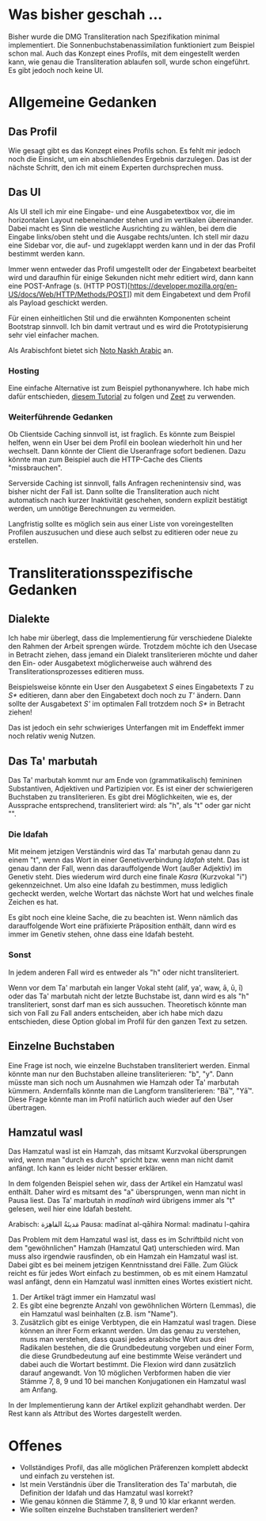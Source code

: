# Was bisher geschah ...

Bisher wurde die DMG Transliteration nach Spezifikation minimal implementiert. Die Sonnenbuchstabenassimilation funktioniert zum Beispiel schon mal. Auch das Konzept eines Profils, mit dem eingestellt werden kann, wie genau die Transliteration ablaufen soll, wurde schon eingeführt. Es gibt jedoch noch keine UI.

# Allgemeine Gedanken

## Das Profil

Wie gesagt gibt es das Konzept eines Profils schon. Es fehlt mir jedoch noch die Einsicht, um ein abschließendes Ergebnis darzulegen. Das ist der nächste Schritt, den ich mit einem Experten durchsprechen muss.

## Das UI

Als UI stell ich mir eine Eingabe- und eine Ausgabetextbox vor, die im horizontalen Layout nebeneinander stehen und im vertikalen übereinander. Dabei macht es Sinn die westliche Ausrichting zu wählen, bei dem die Eingabe links/oben steht und die Ausgabe rechts/unten. Ich stell mir dazu eine Sidebar vor, die auf- und zugeklappt werden kann und in der das Profil bestimmt werden kann. 

Immer wenn entweder das Profil umgestellt oder der Eingabetext bearbeitet wird und daraufhin für einige Sekunden nicht mehr editiert wird, dann kann eine POST-Anfrage (s. (HTTP POST)[https://developer.mozilla.org/en-US/docs/Web/HTTP/Methods/POST]) mit dem Eingabetext und dem Profil als Payload geschickt werden. 

Für einen einheitlichen Stil und die erwähnten Komponenten scheint Bootstrap sinnvoll. Ich bin damit vertraut und es wird die Prototypisierung sehr viel einfacher machen.

Als Arabischfont bietet sich [Noto Naskh Arabic](https://fonts.google.com/noto/specimen/Noto+Naskh+Arabic) an.

### Hosting

Eine einfache Alternative ist zum Beispiel pythonanywhere. Ich habe mich dafür entschieden, [diesem Tutorial](https://www.youtube.com/watch?v=1FdrJPt77GU) zu folgen und [Zeet](https://zeet.co/r/thecodex) zu verwenden. 

### Weiterführende Gedanken

Ob Clientside Caching sinnvoll ist, ist fraglich. Es könnte zum Beispiel helfen, wenn ein User bei dem Profil ein boolean wiederholt hin und her wechselt. Dann könnte der Client die Useranfrage sofort bedienen. Dazu könnte man zum Beispiel auch die HTTP-Cache des Clients "missbrauchen".

Serverside Caching ist sinnvoll, falls Anfragen rechenintensiv sind, was bisher nicht der Fall ist. Dann sollte die Transliteration auch nicht automatisch nach kurzer Inaktivität geschehen, sondern explizit bestätigt werden, um unnötige Berechnungen zu vermeiden.

Langfristig sollte es möglich sein aus einer Liste von voreingestellten Profilen auszusuchen und diese auch selbst zu editieren oder neue zu erstellen. 

# Transliterationsspezifische Gedanken

## Dialekte

Ich habe mir überlegt, dass die Implementierung für verschiedene Dialekte den Rahmen der Arbeit sprengen würde. Trotzdem möchte ich den Usecase in Betracht ziehen, dass jemand ein Dialekt transliterieren möchte und daher den Ein- oder Ausgabetext möglicherweise auch während des Transliterationsprozesses editieren muss. 

Beispielsweise könnte ein User den Ausgabetext *S* eines Eingabetexts *T* zu *S\** editieren, dann aber den Eingabetext doch noch zu *T'* ändern. Dann sollte der Ausgabetext *S'* im optimalen Fall trotzdem noch *S\** in Betracht ziehen!

Das ist jedoch ein sehr schwieriges Unterfangen mit im Endeffekt immer noch relativ wenig Nutzen. 

## Das Ta' marbutah

Das Ta' marbutah kommt nur am Ende von (grammatikalisch) femininen Substantiven, Adjektiven und Partizipien vor. Es ist einer der schwierigeren Buchstaben zu transliterieren. Es gibt drei Möglichkeiten, wie es, der Aussprache entsprechend, transliteriert wird: als "h", als "t" oder gar nicht "".

### Die Idafah

Mit meinem jetzigen Verständnis wird das Ta' marbutah genau dann zu einem "t", wenn das Wort in einer Genetivverbindung *Idafah* steht. Das ist genau dann der Fall, wenn das darauffolgende Wort (außer Adjektiv) im Genetiv steht. Dies wiederum wird durch eine finale *Kasra* (Kurzvokal "i") gekennzeichnet. Um also eine Idafah zu bestimmen, muss lediglich gecheckt werden, welche Wortart das nächste Wort hat und welches finale Zeichen es hat. 

Es gibt noch eine kleine Sache, die zu beachten ist. Wenn nämlich das darauffolgende Wort eine präfixierte Präposition enthält, dann wird es immer im Genetiv stehen, ohne dass eine Idafah besteht. 

### Sonst

In jedem anderen Fall wird es entweder als "h" oder nicht transliteriert. 

Wenn vor dem Ta' marbutah ein langer Vokal steht (alif, ya', waw, ā, ū, ī) oder das Ta' marbutah nicht der letzte Buchstabe ist, dann wird es als "h" transliteriert, sonst darf man es sich aussuchen. Theoretisch könnte man sich von Fall zu Fall anders entscheiden, aber ich habe mich dazu entschieden, diese Option global im Profil für den ganzen Text zu setzen. 

## Einzelne Buchstaben

Eine Frage ist noch, wie einzelne Buchstaben transliteriert werden. Einmal könnte man nur den Buchstaben alleine transliterieren: "b", "y". Dann müsste man sich noch um Ausnahmen wie Hamzah oder Ta' marbutah kümmern. Andernfalls könnte man die Langform transliterieren: "Bāʾ", "Yāʾ". Diese Frage könnte man im Profil natürlich auch wieder auf den User übertragen. 

## Hamzatul wasl

Das Hamzatul wasl ist ein Hamzah, das mitsamt Kurzvokal übersprungen wird, wenn man "durch es durch" spricht bzw. wenn man nicht damit anfängt. Ich kann es leider nicht besser erklären. 

In dem folgenden Beispiel sehen wir, dass der Artikel ein Hamzatul wasl enthält. Daher wird es mitsamt des "a" übersprungen, wenn man nicht in Pausa liest. Das Ta' marbutah in *madīnah* wird übrigens immer als "t" gelesen, weil hier eine Idafah besteht. 

Arabisch: مَدينَةُ القاهِرَة
Pausa: madīnat al-qāhira
Normal: madinatu l-qahira

Das Problem mit dem Hamzatul wasl ist, dass es im Schriftbild nicht von dem "gewöhnlichen" Hamzah (Hamzatul Qat) unterschieden wird. Man muss also irgendwie rausfinden, ob ein Hamzah ein Hamzatul wasl ist. Dabei gibt es bei meinem jetzigen Kenntnisstand drei Fälle. Zum Glück reicht es für jedes Wort einfach zu bestimmen, ob es mit einem Hamzatul wasl anfängt, denn ein Hamzatul wasl inmitten eines Wortes existiert nicht.

1. Der Artikel trägt immer ein Hamzatul wasl
2. Es gibt eine begrenzte Anzahl von gewöhnlichen Wörtern (Lemmas), die ein Hamzatul wasl beinhalten (z.B. ism "Name").
3. Zusätzlich gibt es einige Verbtypen, die ein Hamzatul wasl tragen. Diese können an ihrer Form erkannt werden. Um das genau zu verstehen, muss man verstehen, dass quasi jedes arabische Wort aus drei Radikalen bestehen, die die Grundbedeutung vorgeben und einer Form, die diese Grundbedeutung auf eine bestimmte Weise verändert und dabei auch die Wortart bestimmt. Die Flexion wird dann zusätzlich darauf angewandt. Von 10 möglichen Verbformen haben die vier Stämme 7, 8, 9 und 10 bei manchen Konjugationen ein Hamzatul wasl am Anfang. 

In der Implementierung kann der Artikel explizit gehandhabt werden. Der Rest kann als Attribut des Wortes dargestellt werden. 

# Offenes

- Vollständiges Profil, das alle möglichen Präferenzen komplett abdeckt und einfach zu verstehen ist.
- Ist mein Verständnis über die Transliteration des Ta' marbutah, die Definition der Idafah und das Hamzatul wasl korrekt?
- Wie genau können die Stämme 7, 8, 9 und 10 klar erkannt werden.
- Wie sollten einzelne Buchstaben transliteriert werden?
